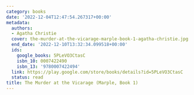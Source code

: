 ```yaml
---
category: books
date: '2022-12-04T12:47:54.267317+00:00'
metadata:
  authors:
  - Agatha Christie
  cover: the-murder-at-the-vicarage-marple-book-1-agatha-christie.jpg
  end_date: '2022-12-10T13:32:34.099518+00:00'
  ids:
    google_books: 5PLeVO3CtasC
    isbn_10: 0007422490
    isbn_13: '9780007422494'
  link: https://play.google.com/store/books/details?id=5PLeVO3CtasC
  status: read
title: The Murder at the Vicarage (Marple, Book 1)
---
```

